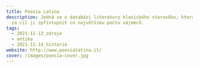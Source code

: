 ```yaml
---
title: Poesia Latina
description: Jedná se o databázi literatury klasického starověku, která si klade
  za cíl ji zpřístupnit co největšímu počtu zájemců.
tags:
  - 2021-11-13_zdroje
  - antika
  - 2021-11-14_historie
website: http://www.poesialatina.it/
cover: /images/poesia-cover.jpg
---
```

